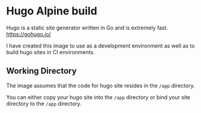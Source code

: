 # Hugo Alpine build

Hugo is a static site generator written in Go and is extremely fast. https://gohugo.io/

I have created this image to use as a 
development environment as well as to
build hugo sites in CI environments.

## Working Directory

The image assumes that the code for hugo
site resides in the `/app` directory.

You can either copy your hugo site into
the `/app` directory or bind your site
directory to the `/app` directory.
